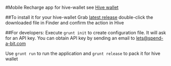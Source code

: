 #Mobile Recharge app for hive-wallet
see [Hive wallet](https://github.com/hivewallet/)

##To install it for your hive-wallet
Grab [latest release](https://github.com/s-a-y/mobile-recharge.hiveapp/releases/download/v1.0.0/mobile-recharge.hiveapp)
double-click the downloaded file in Finder and confirm the action in Hive

##For developers:
Execute `grunt init` to create configuration file.
It will ask for an API key. You can obtain API key by sending an email to lets@spend-a-bit.com

Use `grunt run` to run the application
and `grunt release` to pack it for hive wallet